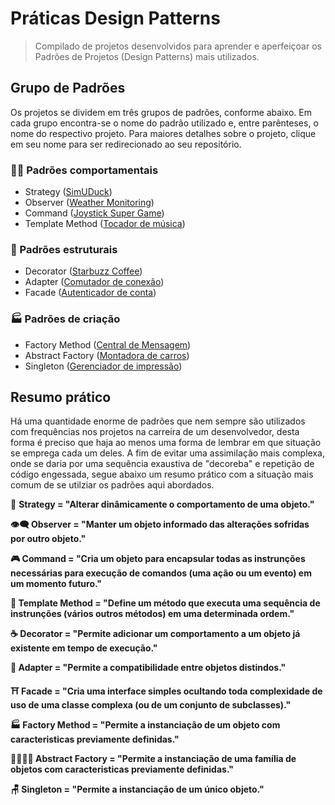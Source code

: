 # Práticas Design Patterns

> Compilado de projetos desenvolvidos para aprender e aperfeiçoar os Padrões de Projetos (Design Patterns) mais utilizados.

## Grupo de Padrões

Os projetos se dividem em três grupos de padrões, conforme abaixo. Em cada grupo encontra-se o nome do padrão utilizado e, entre parênteses, o nome do respectivo projeto. Para maiores detalhes sobre o projeto, clique em seu nome para ser redirecionado ao seu repositório.

### 👨‍✈️ Padrões comportamentais

* Strategy ([SimUDuck](https://github.com/Gwolner/simuduck-gof-strategy))
* Observer ([Weather Monitoring](https://github.com/Gwolner/weather-monitoring-gof-observer))
* Command ([Joystick Super Game](https://github.com/Gwolner/joystick-gof-command))
* Template Method ([Tocador de música](https://github.com/Gwolner/tocador-gof-template-method))

### 🧱 Padrões estruturais

* Decorator ([Starbuzz Coffee](https://github.com/Gwolner/starbuzz-coffee-gof-decorator))
* Adapter ([Comutador de conexão](https://github.com/Gwolner/conexao-gof-adapter))
* Facade ([Autenticador de conta](https://github.com/Gwolner/autenticador-gof-facade))

### 🏭 Padrões de criação

* Factory Method ([Central de Mensagem](https://github.com/Gwolner/mensagem-gof-factory-method))
* Abstract Factory ([Montadora de carros](https://github.com/Gwolner/montadora-gof-abstract-factory))
* Singleton ([Gerenciador de impressão](https://github.com/Gwolner/impressao-gof-singleton))

## Resumo prático

Há uma quantidade enorme de padrões que nem sempre são utilizados com frequências nos projetos na carreira de um desenvolvedor, desta forma é preciso que haja ao menos uma forma de lembrar em que situação se emprega cada um deles. A fim de evitar uma assimilação mais complexa, onde se daria por uma sequência exaustiva de "decoreba" e repetição de código engessada, segue abaixo um resumo prático com a situação mais comum de se utilziar os padrões aqui abordados.

🤖 <b>Strategy<b/> = "Alterar dinâmicamente o comportamento de uma objeto."

👁‍🗨 <b>Observer<b/> = "Manter um objeto informado das alterações sofridas por outro objeto."

🎮 <b>Command<b/> = "Cria um objeto para encapsular todas as instrunções necessárias para execução de comandos (uma ação ou um evento) em um momento futuro."

📑 <b>Template Method<b/> = "Define um método que executa uma sequência de instrunções (vários outros métodos) em uma determinada ordem."

☕ <b>Decorator<b/> = "Permite adicionar um comportamento a um objeto já existente em tempo de execução."

🔌 <b>Adapter<b/> = "Permite a compatibilidade entre objetos distindos."

⛩ <b>Facade<b/> = "Cria uma interface simples ocultando toda complexidade de uso de uma classe complexa (ou de um conjunto de subclasses)."

🏭 <b>Factory Method<b/> = "Permite a instanciação de <b>um objeto<b/> com caracteristicas previamente definidas."

👨‍👩‍👧‍👦 <b>Abstract Factory<b/> = "Permite a instanciação de <b>uma família<b/> de objetos com caracteristicas previamente definidas."

🪑 <b>Singleton<b/> = "Permite a instanciação de um único objeto."
